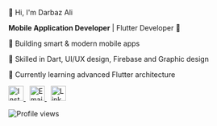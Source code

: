 👋 Hi, I'm Darbaz Ali 

**Mobile Application Developer** | Flutter Developer 🚀    

📱 Building smart &amp; modern mobile apps

🎯 Skilled in Dart, UI/UX design, Firebase and Graphic design

🌱 Currently learning advanced Flutter architecture 

<a href="https://www.instagram.com/darbaz.alii/">
  <img src="https://cdn-icons-png.flaticon.com/512/174/174855.png" alt="Instagram" width="30"/>
</a>
&nbsp;
<a href="mailto:darbazdev@gmail.com">
  <img src="https://cdn-icons-png.flaticon.com/512/732/732200.png" alt="Email" width="30"/>
</a>
&nbsp;
<a href="https://www.linkedin.com/in/darbaz-ali-ab821b173/">
  <img src="https://cdn-icons-png.flaticon.com/512/174/174857.png" alt="LinkedIn" width="30"/>
</a>



![Profile views](https://komarev.com/ghpvc/?username=darbazali&label=Profile%20views&color=0e75b6&style=flat)
